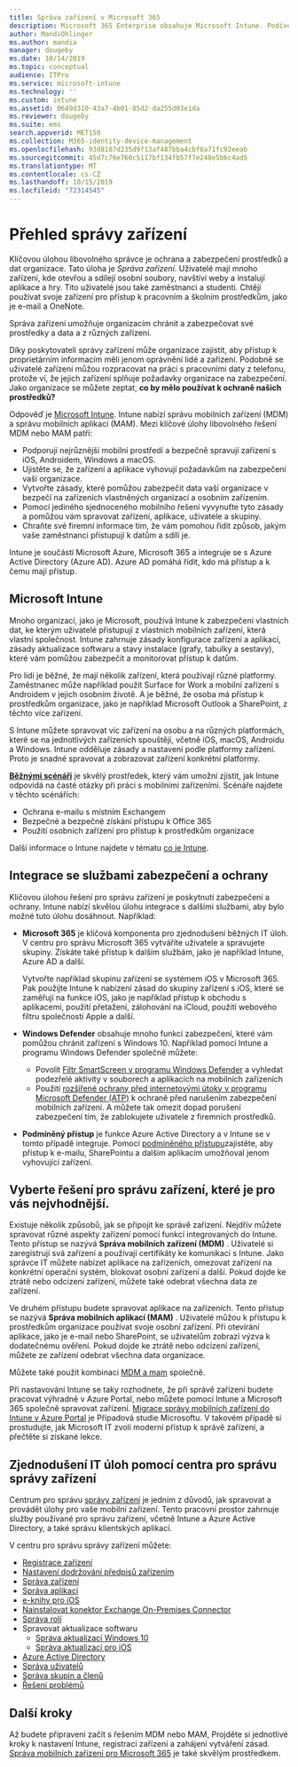 ```yaml
---
title: Správa zařízení v Microsoft 365
description: Microsoft 365 Enterprise obsahuje Microsoft Intune. Podívejte se, jak Intune zajišťuje správu mobilních zařízení a správu mobilních aplikací pro vaši organizaci. Čtení běžných scénářů a použití Intune k nasazení Microsoft 365 ve vašem prostředí.
author: MandiOhlinger
ms.author: mandia
manager: dougeby
ms.date: 10/14/2019
ms.topic: conceptual
audience: ITPro
ms.service: microsoft-intune
ms.technology: ''
ms.custom: intune
ms.assetid: 0649d310-43a7-4b01-85d2-da255d03e1da
ms.reviewer: dougeby
ms.suite: ems
search.appverid: MET150
ms.collection: M365-identity-device-management
ms.openlocfilehash: 93d8107d235d9f13af487bba4cbf6a71fc92eeab
ms.sourcegitcommit: 45d7c76e760c5117bf134fb57f7e248e5b6c4ad5
ms.translationtype: MT
ms.contentlocale: cs-CZ
ms.lasthandoff: 10/15/2019
ms.locfileid: "72314545"
---
```

# <a name="device-management-overview"></a>Přehled správy zařízení

Klíčovou úlohou libovolného správce je ochrana a zabezpečení prostředků a dat organizace. Tato úloha je *Správa zařízení*. Uživatelé mají mnoho zařízení, kde otevřou a sdílejí osobní soubory, navštíví weby a instalují aplikace a hry. Tito uživatelé jsou také zaměstnanci a studenti. Chtějí používat svoje zařízení pro přístup k pracovním a školním prostředkům, jako je e-mail a OneNote.

Správa zařízení umožňuje organizacím chránit a zabezpečovat své prostředky a data a z různých zařízení.

Díky poskytovateli správy zařízení může organizace zajistit, aby přístup k proprietárním informacím měli jenom oprávnění lidé a zařízení. Podobně se uživatelé zařízení můžou rozpracovat na práci s pracovními daty z telefonu, protože ví, že jejich zařízení splňuje požadavky organizace na zabezpečení. Jako organizace se můžete zeptat, **co by mělo používat k ochraně našich prostředků?**

Odpověď je [Microsoft Intune](what-is-intune.md). Intune nabízí správu mobilních zařízení (MDM) a správu mobilních aplikací (MAM). Mezi klíčové úlohy libovolného řešení MDM nebo MAM patří:

- Podporují nejrůznější mobilní prostředí a bezpečně spravují zařízení s iOS, Androidem, Windows a macOS.
- Ujistěte se, že zařízení a aplikace vyhovují požadavkům na zabezpečení vaší organizace.
- Vytvořte zásady, které pomůžou zabezpečit data vaší organizace v bezpečí na zařízeních vlastněných organizací a osobním zařízením.
- Pomocí jediného sjednoceného mobilního řešení vyvynuťte tyto zásady a pomůžou vám spravovat zařízení, aplikace, uživatele a skupiny.
- Chraňte své firemní informace tím, že vám pomohou řídit způsob, jakým vaše zaměstnanci přistupují k datům a sdílí je.

Intune je součástí Microsoft Azure, Microsoft 365 a integruje se s Azure Active Directory (Azure AD). Azure AD pomáhá řídit, kdo má přístup a k čemu mají přístup.

## <a name="microsoft-intune"></a>Microsoft Intune

Mnoho organizací, jako je Microsoft, používá Intune k zabezpečení vlastních dat, ke kterým uživatelé přistupují z vlastních mobilních zařízení, která vlastní společnost. Intune zahrnuje zásady konfigurace zařízení a aplikací, zásady aktualizace softwaru a stavy instalace (grafy, tabulky a sestavy), které vám pomůžou zabezpečit a monitorovat přístup k datům.

Pro lidi je běžné, že mají několik zařízení, která používají různé platformy. Zaměstnanec může například použít Surface for Work a mobilní zařízení s Androidem v jejich osobním životě. A je běžné, že osoba má přístup k prostředkům organizace, jako je například Microsoft Outlook a SharePoint, z těchto více zařízení.

S Intune můžete spravovat víc zařízení na osobu a na různých platformách, které se na jednotlivých zařízeních spouštějí, včetně iOS, macOS, Androidu a Windows. Intune odděluje zásady a nastavení podle platformy zařízení. Proto je snadné spravovat a zobrazovat zařízení konkrétní platformy.

**[Běžnými scénáři](common-scenarios.md)** je skvělý prostředek, který vám umožní zjistit, jak Intune odpovídá na časté otázky při práci s mobilními zařízeními. Scénáře najdete v těchto scénářích:  

- Ochrana e-mailu s místním Exchangem
- Bezpečné a bezpečné získání přístupu k Office 365
- Použití osobních zařízení pro přístup k prostředkům organizace

Další informace o Intune najdete v tématu [co je Intune](what-is-intune.md).

## <a name="integration-with-secure-and-protect-services"></a>Integrace se službami zabezpečení a ochrany

Klíčovou úlohou řešení pro správu zařízení je poskytnutí zabezpečení a ochrany. Intune nabízí skvělou úlohu integrace s dalšími službami, aby bylo možné tuto úlohu dosáhnout. Například:

- **Microsoft 365** je klíčová komponenta pro zjednodušení běžných IT úloh. V centru pro správu Microsoft 365 vytváříte uživatele a spravujete skupiny. Získáte také přístup k dalším službám, jako je například Intune, Azure AD a další.

  Vytvořte například skupinu zařízení se systémem iOS v Microsoft 365. Pak použijte Intune k nabízení zásad do skupiny zařízení s iOS, které se zaměřují na funkce iOS, jako je například přístup k obchodu s aplikacemi, použití přetažení, zálohování na iCloud, použití webového filtru společnosti Apple a další.

- **Windows Defender** obsahuje mnoho funkcí zabezpečení, které vám pomůžou chránit zařízení s Windows 10. Například pomocí Intune a programu Windows Defender společně můžete:

  - Povolit [Filtr SmartScreen v programu Windows Defender](../protect/endpoint-protection-windows-10.md) a vyhledat podezřelé aktivity v souborech a aplikacích na mobilních zařízeních
  - Použití [rozšířené ochrany před internetovými útoky v programu Microsoft Defender (ATP)](../protect/advanced-threat-protection.md) k ochraně před narušením zabezpečení mobilních zařízení. A můžete tak omezit dopad porušení zabezpečení tím, že zablokujete uživatele z firemních prostředků.

- **Podmíněný přístup** je funkce Azure Active Directory a v Intune se v tomto případě integruje. Pomocí [podmíněného přístupu](../protect/conditional-access.md)zajistěte, aby přístup k e-mailu, SharePointu a dalším aplikacím umožňoval jenom vyhovující zařízení.

## <a name="choose-the-device-management-solution-thats-right-for-you"></a>Vyberte řešení pro správu zařízení, které je pro vás nejvhodnější.

Existuje několik způsobů, jak se připojit ke správě zařízení. Nejdřív můžete spravovat různé aspekty zařízení pomocí funkcí integrovaných do Intune. Tento přístup se nazývá **Správa mobilních zařízení (MDM)** . Uživatelé si zaregistrují svá zařízení a používají certifikáty ke komunikaci s Intune. Jako správce IT můžete nabízet aplikace na zařízeních, omezovat zařízení na konkrétní operační systém, blokovat osobní zařízení a další. Pokud dojde ke ztrátě nebo odcizení zařízení, můžete také odebrat všechna data ze zařízení.

Ve druhém přístupu budete spravovat aplikace na zařízeních. Tento přístup se nazývá **Správa mobilních aplikací (MAM)** . Uživatelé můžou k přístupu k prostředkům organizace používat svoje osobní zařízení. Při otevírání aplikace, jako je e-mail nebo SharePoint, se uživatelům zobrazí výzva k dodatečnému ověření. Pokud dojde ke ztrátě nebo odcizení zařízení, můžete ze zařízení odebrat všechna data organizace.

Můžete také použít kombinaci [MDM a mam](byod-technology-decisions.md) společně.

Při nastavování Intune se taky rozhodnete, že při správě zařízení budete pracovat výhradně v Azure Portal, nebo můžete pomocí Intune a Microsoft 365 společně spravovat zařízení. [Migrace správy mobilních zařízení do Intune v Azure Portal](https://www.microsoft.com/itshowcase/Article/Content/1042/Migrating-mobile-device-management-to-Intune-in-the-Azure-portal) je Případová studie Microsoftu. V takovém případě si prostudujte, jak Microsoft IT zvolí moderní přístup k správě zařízení, a přečtěte si získané lekce.

## <a name="simplify-it-tasks-using-the-device-management-admin-center"></a>Zjednodušení IT úloh pomocí centra pro správu správy zařízení

Centrum pro správu [správy zařízení](https://devicemanagement.microsoft.com/) je jedním z důvodů, jak spravovat a provádět úlohy pro vaše mobilní zařízení. Tento pracovní prostor zahrnuje služby používané pro správu zařízení, včetně Intune a Azure Active Directory, a také správu klientských aplikací.

V centru pro správu správy zařízení můžete:

- [Registrace zařízení](../enrollment/device-enrollment.md)
- [Nastavení dodržování předpisů zařízením](../protect/device-compliance-get-started.md)
- [Správa zařízení](../remote-actions/device-management.md)
- [Správa aplikací](../apps/app-management.md)  
- [e-knihy pro iOS](../apps/vpp-ebooks-ios.md)  
- [Nainstalovat konektor Exchange On-Premises Connector](../protect/exchange-connector-install.md)  
- [Správa rolí](role-based-access-control.md)  
- Spravovat aktualizace softwaru
  - [Správa aktualizací Windows 10](../protect/windows-update-for-business-configure.md)  
  - [Správa aktualizací pro iOS](../protect/software-updates-ios.md)  
- [Azure Active Directory](https://docs.microsoft.com/azure/active-directory)  
- [Správa uživatelů](https://docs.microsoft.com/azure/active-directory/fundamentals/add-users-azure-active-directory)
- [Správa skupin a členů](https://docs.microsoft.com/azure/active-directory/fundamentals/active-directory-manage-groups)
- [Řešení problémů](help-desk-operators.md)

## <a name="next-steps"></a>Další kroky

Až budete připraveni začít s řešením MDM nebo MAM, Projděte si jednotlivé kroky k nastavení Intune, registraci zařízení a zahájení vytváření zásad. [Správa mobilních zařízení pro Microsoft 365](https://docs.microsoft.com/microsoft-365/enterprise/mobility-infrastructure) je také skvělým prostředkem.
